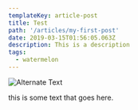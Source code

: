 ```yaml
---
templateKey: article-post
title: Test
path: '/articles/my-first-post'
date: 2019-03-15T01:56:05.063Z
description: This is a description
tags:
  - watermelon
---
```


![Alternate Text](/images/watermelon.png 'Title of Image')

this is some text that goes here.
